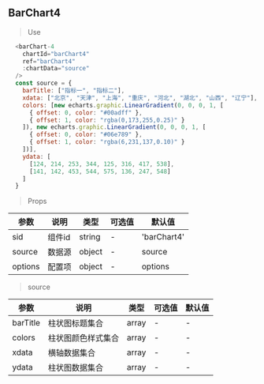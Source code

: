 ## BarChart4

> Use
```javascript
  <barChart-4 
    chartId="barChart4"
    ref="barChart4"
    :chartData="source"
  />
  const source = {
    barTitle: ["指标一", "指标二"],
    xdata: ["北京", "天津", "上海", "重庆", "河北", "湖北", "山西", "辽宁"],
    colors: [new echarts.graphic.LinearGradient(0, 0, 0, 1, [
      { offset: 0, color: "#00adff" },
      { offset: 1, color: "rgba(0,173,255,0.25)" }
    ]), new echarts.graphic.LinearGradient(0, 0, 0, 1, [
      { offset: 0, color: "#06e789" },
      { offset: 1, color: "rgba(6,231,137,0.10)" }
    ])],
    ydata: [
      [124, 214, 253, 344, 125, 316, 417, 538],
      [141, 142, 453, 544, 575, 136, 247, 548]
    ]
  }
```

> Props

参数|说明|类型|可选值|默认值
-|-|-|-|-|
sid|组件id|string|-|'barChart4'
source|数据源|object|-|source
options|配置项|object|-|options

> source

参数|说明|类型|可选值|默认值
-|-|-|-|-|
barTitle|柱状图标题集合|array| -| -
colors|柱状图颜色样式集合|array| -| -
xdata|横轴数据集合|array| -| -
ydata|柱状图数据集合|array|-| -
